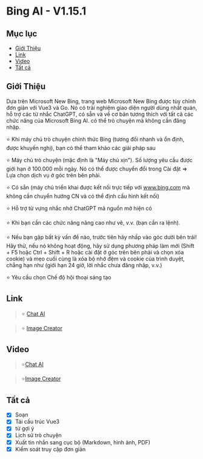 # Bing AI - V1.15.1

## Mục lục

- [Giới Thiệu](https://github.com/chokiproai/Bing-AI#giới-thiệu)
- [Link](https://github.com/chokiproai/Bing-AI#link)
- [Video](https://github.com/chokiproai/Bing-AI#video)
- [Tất cả](https://github.com/chokiproai/Bing-AI#tất-cả)

## Giới Thiệu

Dựa trên Microsoft New Bing, trang web Microsoft New Bing được tùy chỉnh đơn giản với Vue3 và Go. Nó có trải nghiệm giao diện người dùng nhất quán, hỗ trợ các từ nhắc ChatGPT, có sẵn và về cơ bản tương thích với tất cả các chức năng của Microsoft Bing AI. có thể trò chuyện mà không cần đăng nhập.

⭐ Khi máy chủ trò chuyện chính thức Bing (tương đối nhanh và ổn định, được khuyến nghị), bạn có thể tham khảo các giải pháp sau

⭐ Máy chủ trò chuyện (mặc định là "Máy chủ xịn"). Số lượng yêu cầu được giới hạn ở 100.000 mỗi ngày. Nó có thể được chuyển đổi trong Cài đặt => Lựa chọn dịch vụ ở góc trên bên phải.

⭐ Có sẵn (máy chủ triển khai được kết nối trực tiếp với www.bing.com mà không cần chuyển hướng CN và có thể định cấu hình kết nối)

⭐ Hỗ trợ từ vựng nhắc nhở ChatGPT mã nguồn mở hiện có

⭐ Khi bạn cần các chức năng nâng cao như vẽ, v.v. (bạn cần ra lệnh).

⭐ Nếu bạn gặp bất kỳ vấn đề nào, trước tiên hãy nhấp vào góc dưới bên trái! Hãy thử, nếu nó không hoạt động, hãy sử dụng phương pháp làm mới (Shift + F5 hoặc Ctrl + Shift + R hoặc cài đặt ở góc trên bên phải và chọn xóa cookie) và mẹo cuối cùng là xóa bộ nhớ đệm và cookie của trình duyệt, chẳng hạn như (giới hạn 24 giờ, lời nhắc chưa đăng nhập, v.v.)

⭐ Yêu cầu chọn Chế độ hội thoại sáng tạo

## Link 

>⭐ [Chat AI](https://ngoctuanai-gpt4.hf.space)

>⭐ [Image Creator](https://ngoctuanai-gpt4.hf.space/create)

## Video

>⭐[Chat AI](https://photos.onedrive.com/share/750758803F9E18F7!169?cid=750758803F9E18F7&resId=750758803F9E18F7!169&authkey=!ACgoDXVqrV_US7g&ithint=video&e=e901FQ)

>⭐[Image Creator](https://photos.onedrive.com/share/750758803F9E18F7!170?cid=750758803F9E18F7&resId=750758803F9E18F7!170&authkey=!AKIXcjdxYJnZtBs&ithint=video)

## Tất cả

- [x] Soạn
- [x] Tái cấu trúc Vue3
- [x] từ gợi ý
- [x] Lịch sử trò chuyện
- [x] Xuất tin nhắn sang cục bộ (Markdown, hình ảnh, PDF)
- [x] Kiểm soát truy cập đơn giản
